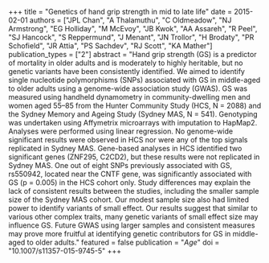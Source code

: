 +++
title = "Genetics of hand grip strength in mid to late life"
date = 2015-02-01
authors = ["JPL Chan", "A Thalamuthu", "C Oldmeadow", "NJ Armstrong", "EG Holliday", "M McEvoy", "JB Kwok", "AA Assareh", "R Peel", "SJ Hancock", "S Reppermund", "J Menant", "JN Trollor", "H Brodaty", "PR Schofield", "JR Attia", "PS Sachdev", "RJ Scott", "KA Mather"]
publication_types = ["2"]
abstract = "Hand grip strength (GS) is a predictor of mortality in older adults and is moderately to highly heritable, but no genetic variants have been consistently identified. We aimed to identify single nucleotide polymorphisms (SNPs) associated with GS in middle-aged to older adults using a genome-wide association study (GWAS). GS was measured using handheld dynamometry in community-dwelling men and women aged 55–85 from the Hunter Community Study (HCS, N = 2088) and the Sydney Memory and Ageing Study (Sydney MAS, N = 541). Genotyping was undertaken using Affymetrix microarrays with imputation to HapMap2. Analyses were performed using linear regression. No genome-wide significant results were observed in HCS nor were any of the top signals replicated in Sydney MAS. Gene-based analyses in HCS identified two significant genes (ZNF295, C2CD2), but these results were not replicated in Sydney MAS. One out of eight SNPs previously associated with GS, rs550942, located near the CNTF gene, was significantly associated with GS (p = 0.005) in the HCS cohort only. Study differences may explain the lack of consistent results between the studies, including the smaller sample size of the Sydney MAS cohort. Our modest sample size also had limited power to identify variants of small effect. Our results suggest that similar to various other complex traits, many genetic variants of small effect size may influence GS. Future GWAS using larger samples and consistent measures may prove more fruitful at identifying genetic contributors for GS in middle-aged to older adults."
featured = false
publication = "*Age*"
doi = "10.1007/s11357-015-9745-5"
+++

